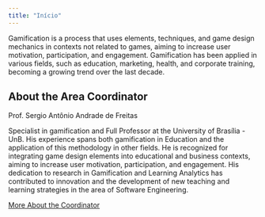 ```yaml
---
title: "Início"
---
```


Gamification is a process that uses elements, techniques, and game design mechanics in contexts not related to games, aiming to increase user motivation, participation, and engagement. Gamification has been applied in various fields, such as education, marketing, health, and corporate training, becoming a growing trend over the last decade.

## About the Area Coordinator
Prof. Sergio Antônio Andrade de Freitas

Specialist in gamification and Full Professor at the University of Brasília - UnB. His experience spans both gamification in Education and the application of this methodology in other fields. He is recognized for integrating game design elements into educational and business contexts, aiming to increase user motivation, participation, and engagement. His dedication to research in Gamification and Learning Analytics has contributed to innovation and the development of new teaching and learning strategies in the area of Software Engineering.

[More About the Coordinator](/pt/about/)
